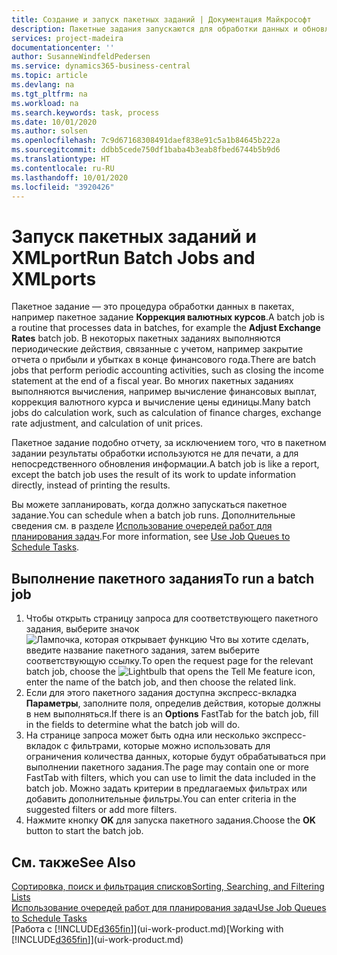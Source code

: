 ```yaml
---
title: Создание и запуск пакетных заданий | Документация Майкрософт
description: Пакетные задания запускаются для обработки данных и обновления информации, например для выполнения периодических действий и других расчетов.
services: project-madeira
documentationcenter: ''
author: SusanneWindfeldPedersen
ms.service: dynamics365-business-central
ms.topic: article
ms.devlang: na
ms.tgt_pltfrm: na
ms.workload: na
ms.search.keywords: task, process
ms.date: 10/01/2020
ms.author: solsen
ms.openlocfilehash: 7c9d67168308491daef838e91c5a1b84645b222a
ms.sourcegitcommit: ddbb5cede750df1baba4b3eab8fbed6744b5b9d6
ms.translationtype: HT
ms.contentlocale: ru-RU
ms.lasthandoff: 10/01/2020
ms.locfileid: "3920426"
---
```

# <a name="run-batch-jobs-and-xmlports"></a><span data-ttu-id="ba571-103">Запуск пакетных заданий и XMLport</span><span class="sxs-lookup"><span data-stu-id="ba571-103">Run Batch Jobs and XMLports</span></span>
<span data-ttu-id="ba571-104">Пакетное задание — это процедура обработки данных в пакетах, например пакетное задание **Коррекция валютных курсов**.</span><span class="sxs-lookup"><span data-stu-id="ba571-104">A batch job is a routine that processes data in batches, for example the **Adjust Exchange Rates** batch job.</span></span> <span data-ttu-id="ba571-105">В некоторых пакетных заданиях выполняются периодические действия, связанные с учетом, например закрытие отчета о прибыли и убытках в конце финансового года.</span><span class="sxs-lookup"><span data-stu-id="ba571-105">There are batch jobs that perform periodic accounting activities, such as closing the income statement at the end of a fiscal year.</span></span> <span data-ttu-id="ba571-106">Во многих пакетных заданиях выполняются вычисления, например вычисление финансовых выплат, коррекция валютного курса и вычисление цены единицы.</span><span class="sxs-lookup"><span data-stu-id="ba571-106">Many batch jobs do calculation work, such as calculation of finance charges, exchange rate adjustment, and calculation of unit prices.</span></span>

<span data-ttu-id="ba571-107">Пакетное задание подобно отчету, за исключением того, что в пакетном задании результаты обработки используются не для печати, а для непосредственного обновления информации.</span><span class="sxs-lookup"><span data-stu-id="ba571-107">A batch job is like a report, except the batch job uses the result of its work to update information directly, instead of printing the results.</span></span>

<span data-ttu-id="ba571-108">Вы можете запланировать, когда должно запускаться пакетное задание.</span><span class="sxs-lookup"><span data-stu-id="ba571-108">You can schedule when a batch job runs.</span></span> <span data-ttu-id="ba571-109">Дополнительные сведения см. в разделе [Использование очередей работ для планирования задач](admin-job-queues-schedule-tasks.md).</span><span class="sxs-lookup"><span data-stu-id="ba571-109">For more information, see [Use Job Queues to Schedule Tasks](admin-job-queues-schedule-tasks.md).</span></span>

## <a name="to-run-a-batch-job"></a><span data-ttu-id="ba571-110">Выполнение пакетного задания</span><span class="sxs-lookup"><span data-stu-id="ba571-110">To run a batch job</span></span>
1. <span data-ttu-id="ba571-111">Чтобы открыть страницу запроса для соответствующего пакетного задания, выберите значок ![Лампочка, которая открывает функцию Что вы хотите сделать](media/ui-search/search_small.png "Что вы хотите сделать"), введите название пакетного задания, затем выберите соответствующую ссылку.</span><span class="sxs-lookup"><span data-stu-id="ba571-111">To open the request page for the relevant batch job, choose the ![Lightbulb that opens the Tell Me feature](media/ui-search/search_small.png "Tell me what you want to do") icon, enter the name of the batch job, and then choose the related link.</span></span>
2. <span data-ttu-id="ba571-112">Если для этого пакетного задания доступна экспресс-вкладка **Параметры**, заполните поля, определив действия, которые должны в нем выполняться.</span><span class="sxs-lookup"><span data-stu-id="ba571-112">If there is an **Options** FastTab for the batch job, fill in the fields to determine what the batch job will do.</span></span>
3. <span data-ttu-id="ba571-113">На странице запроса может быть одна или несколько экспресс-вкладок с фильтрами, которые можно использовать для ограничения количества данных, которые будут обрабатываться при выполнении пакетного задания.</span><span class="sxs-lookup"><span data-stu-id="ba571-113">The page may contain one or more FastTab with filters, which you can use to limit the data included in the batch job.</span></span> <span data-ttu-id="ba571-114">Можно задать критерии в предлагаемых фильтрах или добавить дополнительные фильтры.</span><span class="sxs-lookup"><span data-stu-id="ba571-114">You can enter criteria in the suggested filters or add more filters.</span></span>
4. <span data-ttu-id="ba571-115">Нажмите кнопку **OK** для запуска пакетного задания.</span><span class="sxs-lookup"><span data-stu-id="ba571-115">Choose the **OK** button to start the batch job.</span></span>

## <a name="see-also"></a><span data-ttu-id="ba571-116">См. также</span><span class="sxs-lookup"><span data-stu-id="ba571-116">See Also</span></span>
[<span data-ttu-id="ba571-117">Сортировка, поиск и фильтрация списков</span><span class="sxs-lookup"><span data-stu-id="ba571-117">Sorting, Searching, and Filtering Lists</span></span>](ui-enter-criteria-filters.md)  
[<span data-ttu-id="ba571-118">Использование очередей работ для планирования задач</span><span class="sxs-lookup"><span data-stu-id="ba571-118">Use Job Queues to Schedule Tasks</span></span>](admin-job-queues-schedule-tasks.md)  
<span data-ttu-id="ba571-119">[Работа с [!INCLUDE[d365fin](includes/d365fin_md.md)]](ui-work-product.md)</span><span class="sxs-lookup"><span data-stu-id="ba571-119">[Working with [!INCLUDE[d365fin](includes/d365fin_md.md)]](ui-work-product.md)</span></span>
